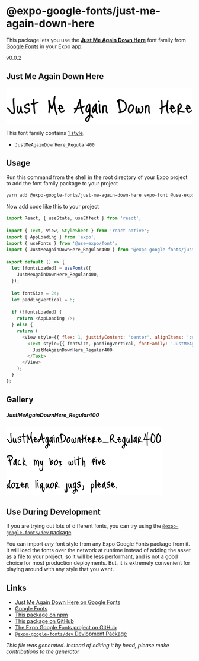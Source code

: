 # @expo-google-fonts/just-me-again-down-here

This package lets you use the [**Just Me Again Down Here**](https://fonts.google.com/specimen/Just+Me+Again+Down+Here) font family from [Google Fonts](https://fonts.google.com/) in your Expo app.

v0.0.2

## Just Me Again Down Here

![Just Me Again Down Here](./font-family.png)

This font family contains [1 style](#gallery).

- `JustMeAgainDownHere_Regular400`

## Usage

Run this command from the shell in the root directory of your Expo project to add the font family package to your project
```sh
yarn add @expo-google-fonts/just-me-again-down-here expo-font @use-expo/font
```

Now add code like this to your project
```js
import React, { useState, useEffect } from 'react';

import { Text, View, StyleSheet } from 'react-native';
import { AppLoading } from 'expo';
import { useFonts } from '@use-expo/font';
import { JustMeAgainDownHere_Regular400 } from '@expo-google-fonts/just-me-again-down-here';

export default () => {
  let [fontsLoaded] = useFonts({
    JustMeAgainDownHere_Regular400,
  });

  let fontSize = 24;
  let paddingVertical = 6;

  if (!fontsLoaded) {
    return <AppLoading />;
  } else {
    return (
      <View style={{ flex: 1, justifyContent: 'center', alignItems: 'center' }}>
        <Text style={{ fontSize, paddingVertical, fontFamily: 'JustMeAgainDownHere_Regular400' }}>
          JustMeAgainDownHere_Regular400
        </Text>
      </View>
    );
  }
};

```

## Gallery

##### JustMeAgainDownHere_Regular400
![JustMeAgainDownHere_Regular400](./fc0ac5f253850191002f529e5fd66829627682a2f9740fe0345a4bb339da7438.ttf.png)


## Use During Development

If you are trying out lots of different fonts, you can try using the [`@expo-google-fonts/dev` package](https://www.npmjs.com/package/@expo-google-fonts/dev).

You can import *any* font style from any Expo Google Fonts package from it. It will load the fonts
over the network at runtime instead of adding the asset as a file to your project, so it will be 
less performant, and is not a good choice for most production deployments. But, it is extremely convenient
for playing around with any style that you want.

## Links

- [Just Me Again Down Here on Google Fonts](https://fonts.google.com/specimen/Just+Me+Again+Down+Here)
- [Google Fonts](https://fonts.google.com/)
- [This package on npm](https://www.npmjs.com/package/@expo-google-fonts/just-me-again-down-here)
- [This package on GitHub](https://github.com/expo/google-fonts/tree/master/font-packages/just-me-again-down-here)
- [The Expo Google Fonts project on GitHub](https://github.com/expo/google-fonts)
- [`@expo-google-fonts/dev` Devlopment Package](https://github.com/expo/google-fonts/tree/master/font-packages/dev)


*This file was generated. Instead of editing it by head, please make contributions to [the generator](https://github.com/expo/google-fonts/tree/master/packages/generator)*
